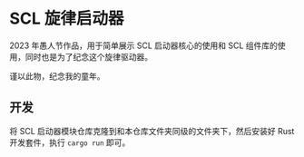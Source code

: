# SCL 旋律启动器

2023 年愚人节作品，用于简单展示 SCL 启动器核心的使用和 SCL 组件库的使用，同时也是为了纪念这个旋律驱动器。

谨以此物，纪念我的童年。

## 开发

将 SCL 启动器模块仓库克隆到和本仓库文件夹同级的文件夹下，然后安装好 Rust 开发套件，执行 `cargo run` 即可。
